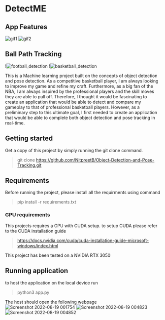 # DetectME

## App Features

![gif1](https://user-images.githubusercontent.com/65519637/183447585-91dc28d1-0ab0-4f5b-96a4-c3c44b424905.gif)
![gif2](https://user-images.githubusercontent.com/65519637/183451460-1ccea3e2-9b78-4db7-9cf9-ec1479d6a50e.gif)

## Ball Path Tracking
!![football_detection](https://user-images.githubusercontent.com/65519637/224874164-953d9448-9c9a-4bf0-a5c5-4aba0b314993.gif)
!![basketball_detection](https://user-images.githubusercontent.com/65519637/224876261-795e9efd-3936-4e75-955a-5d2d0d08e98e.gif)


This is a Machine learning project built on the concepts of object detection and pose detection. As a competitive basketball player, I am always looking to improve my game and refine my craft. Furthermore, as a big fan of the NBA, I am always inspired by the professional players and the skill moves they are able to pull off. Therefore, I thought it would be fascinating to create an application that would be able to detect and compare my gameplay to that of professional basketball players. However, as a preliminary step to this ultimate goal, I first needed to create an application that would be able to complete both object detection and pose tracking in real-time.

## Getting started
Get a copy of this project by simply running the git clone command.
> git clone https://github.com/NitpreetB/Object-Detection-and-Pose-Tracking.git

## Requirements

Before running the project, please install all the requirments using command 
> pip install -r requirements.txt

### GPU requirements 
This projects requires a GPU with CUDA setup. to setup CUDA please refer to the CUDA installation guide
>https://docs.nvidia.com/cuda/cuda-installation-guide-microsoft-windows/index.html

This project has been tested on a NVIDIA RTX 3050 

## Running application

to host the application on the local device run 
>python3 app.py

The host should open the following webpage
![Screenshot 2022-08-19 001754](https://user-images.githubusercontent.com/65519637/189798849-9ab6aa1b-a0bd-4214-9fd2-dbb77836b81f.jpg)
![Screenshot 2022-08-19 004823](https://user-images.githubusercontent.com/65519637/189798950-ea717d35-3571-4352-a6a3-d84885b83a46.jpg)
![Screenshot 2022-08-19 004852](https://user-images.githubusercontent.com/65519637/189799357-6aa5d342-95ac-482c-9c7e-ea225c3bc667.jpg) 

